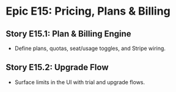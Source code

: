 # Epic E15: Pricing, Plans & Billing

## Story E15.1: Plan & Billing Engine

- Define plans, quotas, seat/usage toggles, and Stripe wiring.

## Story E15.2: Upgrade Flow

- Surface limits in the UI with trial and upgrade flows.
